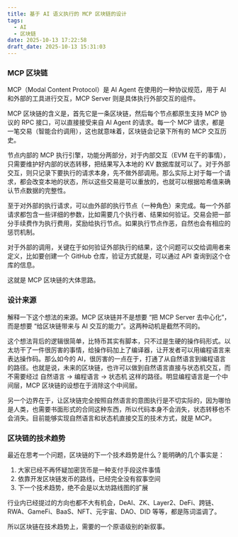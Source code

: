 ```yaml
---
title: 基于 AI 语义执行的 MCP 区块链的设计
tags:
  - AI
  - 区块链
date: 2025-10-13 17:22:58
draft_date: 2025-10-13 15:31:03
---
```



### MCP 区块链

MCP（Modal Content Protocol）是 AI Agent 在使用的一种协议规范，用于 AI 和外部的工具进行交互，MCP Server 则是具体执行外部交互的组件。

MCP 区块链的含义是，首先它是一条区块链，然后每个节点都原生支持 MCP 协议的 RPC 接口，可以直接接受来自 AI Agent 的请求。每一个 MCP 请求，都是一笔交易（智能合约调用），这也就意味着，区块链会记录下所有的 MCP 交互历史。

节点内部的 MCP 执行引擎，功能分两部分，对于内部交互（EVM 在干的事情），只需要维护好内部的状态转移，把结果写入本地的 KV 数据库就可以了。对于外部交互，则只记录下要执行的请求本身，先不做外部调用。那么实际上对于每一个请求，都会改变本地的状态，所以这些交易是可以重放的，也就可以根据哈希值来确认节点数据的完整性。

至于对外部的执行请求，可以由外部的执行节点（一种角色）来完成。每一个外部请求都包含一些详细的参数，比如需要几个执行者、结果如何验证。交易会把一部分手续费作为执行费用，奖励给执行节点。如果执行节点作恶，自然也会有相应的惩罚机制。

对于外部的调用，关键在于如何验证外部执行的结果，这个问题可以交给调用者来定义，比如要创建一个 GitHub 仓库，验证方式就是，可以通过 API 查询到这个仓库的信息。

这就是 MCP 区块链的大体思路。

### 设计来源

解释一下这个想法的来源。MCP 区块链并不是想要 “把 MCP Server 去中心化”，而是想要 “给区块链带来与 AI 交互的能力”。这两种动机是截然不同的。

这个想法背后的逻辑很简单，比特币其实有脚本，只不过是生硬的操作码形式。以太坊干了一件很厉害的事情，给操作码加上了编译器，让开发者可以用编程语言来表达操作码。那么如今的 AI，很厉害的一点在于，打通了从自然语言到编程语言的路径。也就是说，未来的区块链，也许可以做到自然语言直接与状态机交互，而不需要经过 自然语言 -> 编程语言 -> 状态机 这样的路径。明显编程语言是一个中间层，MCP 区块链的设想在于消除这个中间层。

另一个边界在于，让区块链完全按照自然语言的意图执行是不切实际的，因为哪怕是人类，也需要书面形式的合同这种东西，所以代码本身不会消失，状态转移也不会消失。目前能够实现自然语言和状态机直接交互的技术方式，就是 MCP。

### 区块链的技术趋势

最近在思考一个问题，区块链的下一个技术趋势是什么？能明确的几个事实是：

1. 大家已经不再怀疑加密货币是一种支付手段这件事情
2. 依靠开发区块链发币的路线，已经完全没有叙事空间
3. 下一个技术趋势，绝不会是以太坊路线图的扩展

行业内已经提过的方向也都不大有机会，DeAI、ZK、Layer2、DeFi、跨链、RWA、GameFi、BaaS、NFT、元宇宙、DAO、DID 等等，都是陈词滥调了。

所以区块链在技术趋势上，需要的一个原语级别的新叙事。


